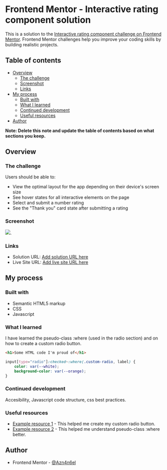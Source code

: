 # Frontend Mentor - Interactive rating component solution

This is a solution to the [Interactive rating component challenge on Frontend Mentor](https://www.frontendmentor.io/challenges/interactive-rating-component-koxpeBUmI). Frontend Mentor challenges help you improve your coding skills by building realistic projects. 

## Table of contents

- [Overview](#overview)
  - [The challenge](#the-challenge)
  - [Screenshot](#screenshot)
  - [Links](#links)
- [My process](#my-process)
  - [Built with](#built-with)
  - [What I learned](#what-i-learned)
  - [Continued development](#continued-development)
  - [Useful resources](#useful-resources)
- [Author](#author)

**Note: Delete this note and update the table of contents based on what sections you keep.**

## Overview

### The challenge

Users should be able to:

- View the optimal layout for the app depending on their device's screen size
- See hover states for all interactive elements on the page
- Select and submit a number rating
- See the "Thank you" card state after submitting a rating

### Screenshot

![](.images/screenshot.jpg). 

### Links

- Solution URL: [Add solution URL here](https://github.com/Azn4n6el/interactive-rating-component-main)
- Live Site URL: [Add live site URL here](https://azn4n6el.github.io/interactive-rating-component-main/)

## My process

### Built with

- Semantic HTML5 markup
- CSS
- Javascript
### What I learned

I have learned the pseudo-class :where (used in the radio section) and on how to create a custom radio button.

```html
<h1>Some HTML code I'm proud of</h1>
```
```css
input[type="radio"]:checked~:where(.custom-radio, label) {
    color: var(--white);
    background-color: var(--orange);
}

```

### Continued development

Accesibility, Javascript code structure, css best practices.

### Useful resources

- [Example resource 1](https://www.w3schools.com/) - This helped me create my custom radio button.
- [Example resource 2](https://developer.mozilla.org/en-US/docs/Web/CSS/:where) - This helped me understand pseudo-class :where better.

## Author

- Frontend Mentor - [@Azn4n6el](https://www.frontendmentor.io/profile/Azn4n6el)
